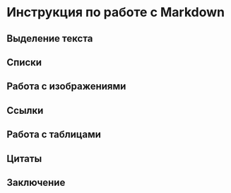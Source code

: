 # Инструкция по работе с Markdown 
## Выделение текста 
## Списки 
## Работа с изображениями 
## Ccылки
## Работа с таблицами 
## Цитаты
## Заключение 